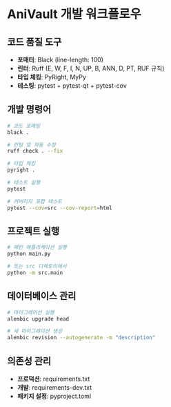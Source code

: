 # AniVault 개발 워크플로우

## 코드 품질 도구
- **포매터**: Black (line-length: 100)
- **린터**: Ruff (E, W, F, I, N, UP, B, ANN, D, PT, RUF 규칙)
- **타입 체킹**: PyRight, MyPy
- **테스팅**: pytest + pytest-qt + pytest-cov

## 개발 명령어
```bash
# 코드 포매팅
black .

# 린팅 및 자동 수정
ruff check . --fix

# 타입 체킹
pyright .

# 테스트 실행
pytest

# 커버리지 포함 테스트
pytest --cov=src --cov-report=html
```

## 프로젝트 실행
```bash
# 메인 애플리케이션 실행
python main.py

# 또는 src 디렉토리에서
python -m src.main
```

## 데이터베이스 관리
```bash
# 마이그레이션 실행
alembic upgrade head

# 새 마이그레이션 생성
alembic revision --autogenerate -m "description"
```

## 의존성 관리
- **프로덕션**: requirements.txt
- **개발**: requirements-dev.txt
- **패키지 설정**: pyproject.toml
